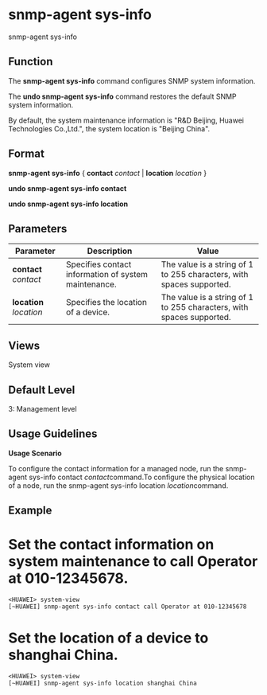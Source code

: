 snmp-agent sys-info
===================

snmp-agent sys-info

Function
--------



The **snmp-agent sys-info** command configures SNMP system information.

The **undo snmp-agent sys-info** command restores the default SNMP system information.



By default, the system maintenance information is "R&D Beijing, Huawei Technologies Co.,Ltd.", the system location is "Beijing China".


Format
------

**snmp-agent sys-info** { **contact** *contact* | **location** *location* }

**undo snmp-agent sys-info contact**

**undo snmp-agent sys-info location**


Parameters
----------

| Parameter | Description | Value |
| --- | --- | --- |
| **contact** *contact* | Specifies contact information of system maintenance. | The value is a string of 1 to 255 characters, with spaces supported. |
| **location** *location* | Specifies the location of a device. | The value is a string of 1 to 255 characters, with spaces supported. |



Views
-----

System view


Default Level
-------------

3: Management level


Usage Guidelines
----------------

**Usage Scenario**

To configure the contact information for a managed node, run the snmp-agent sys-info contact *contact*command.To configure the physical location of a node, run the snmp-agent sys-info location *location*command.


Example
-------

# Set the contact information on system maintenance to call Operator at 010-12345678.
```
<HUAWEI> system-view
[~HUAWEI] snmp-agent sys-info contact call Operator at 010-12345678

```

# Set the location of a device to shanghai China.
```
<HUAWEI> system-view
[~HUAWEI] snmp-agent sys-info location shanghai China

```